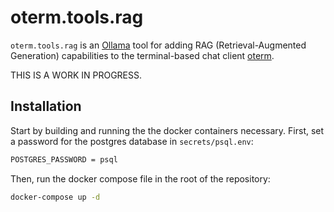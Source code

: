 # oterm.tools.rag

`oterm.tools.rag` is an [Ollama](https://github.com/ollama/ollama) tool for adding RAG (Retrieval-Augmented Generation) capabilities to the terminal-based chat client [oterm](https://github.com/ggozad/oterm).

THIS IS A WORK IN PROGRESS.

## Installation

Start by building and running the the docker containers necessary.
First, set a password for the postgres database in `secrets/psql.env`:
```bash
POSTGRES_PASSWORD = psql
```

Then, run the docker compose file in the root of the repository:

```bash
docker-compose up -d 
```


